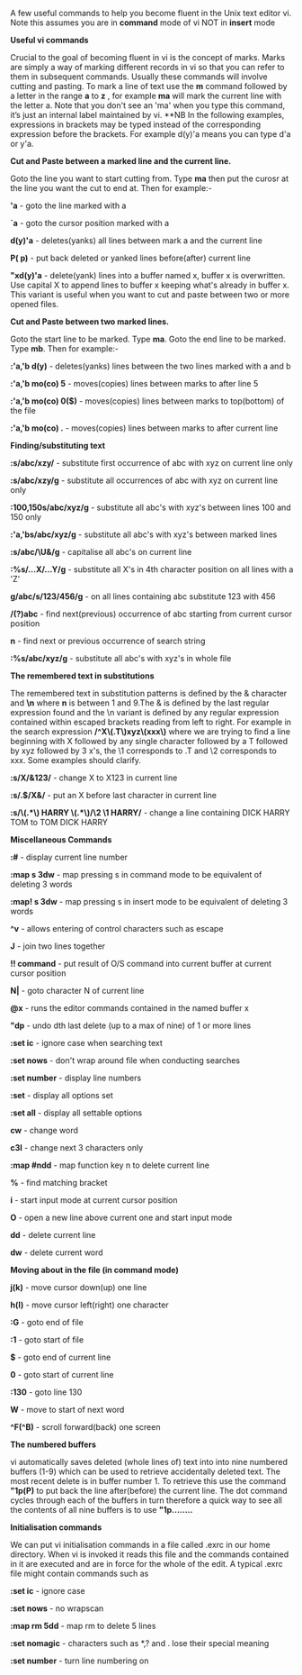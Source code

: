A few useful commands to help you become fluent in the Unix text editor vi. Note this 
assumes you are in **command** mode of vi  NOT in **insert** mode

**Useful vi commands**

Crucial to the goal of becoming fluent in vi is the concept of marks. Marks are
simply a way of marking different records in vi so that you can refer to them in
subsequent commands. Usually these commands will involve cutting and pasting. To
mark a line of text use the **m** command followed by a letter in the range
**a** to **z** , for example  **ma** will mark the current line with the letter a. Note
that you don't see an 'ma' when you type this command, it’s just an internal label 
maintained by vi. **NB In the following examples, expressions in brackets may be typed instead of the
corresponding expression before the brackets. For example d(y)'a means you can
type d'a or y'a.


**Cut and Paste between a marked line and the current line.**

Goto the line you want to start cutting from. Type **ma** then put the curosr at
the line you want the cut to end at. Then for example:-

**'a** - goto the line marked with a

**\`a** - goto the cursor position marked with a

**d(y)'a** - deletes(yanks) all lines between mark a and the current line

**P( p)**  - put back deleted or yanked lines before(after) current line

**"xd(y)'a** - delete(yank) lines into a buffer named x, buffer x is
overwritten. Use capital X to append lines to buffer x keeping what's already 
in buffer x. This variant is useful when you want to cut and paste between
two or more opened files.


**Cut and Paste between two marked lines.**

Goto the start line to be marked. Type **ma**. Goto the end line to be marked. Type **mb**. Then
for example:-

**:'a,'b d(y)** - deletes(yanks) lines between the two lines marked with a and b

**:'a,'b mo(co) 5** - moves(copies) lines between marks to after line 5

**:'a,'b mo(co) 0(\$)** - moves(copies) lines between marks to top(bottom) of the file

**:'a,'b mo(co) .** - moves(copies) lines between marks to after current line

**Finding/substituting text**

**:s/abc/xzy/** - substitute first occurrence of abc with xyz on current line only

**:s/abc/xzy/g** - substitute all occurrences of abc with xyz on current line only

**:100,150s/abc/xyz/g** - substitute all abc's with xyz's between lines 100 and 150 only

**:'a,'bs/abc/xyz/g** - substitute all abc's with xyz's between marked lines

**:s/abc/\\U&/g** - capitalise all abc's on current line

**:%s/...X/...Y/g** - substitute all X's in 4th character position on all lines with a 'Z'

**g/abc/s/123/456/g** - on all lines containing abc substitute 123 with 456

**/(?)abc** - find next(previous) occurrence of abc starting from current cursor position

**n** - find next or previous occurrence of search string

**:%s/abc/xyz/g** - substitute all abc's with xyz's in whole file


**The remembered text in substitutions**

The remembered text in substitution patterns is defined by the & character and
**\\n** where **n** is between 1 and 9.The & is defined by the last regular
expression found and the \\n variant is defined by any regular expression
contained within escaped brackets reading from left to right. For example in the
search expression **/\^X\\(.T\\)xyz\\(xxx\\)** where we are trying to find a line
beginning with X followed by any single character followed by a T followed by
xyz followed by 3 x's, the \\1 corresponds to .T and \\2 corresponds to xxx.
Some examples should clarify.

**:s/X/&123/** - change X to X123 in current line

**:s/.\$/X&/** - put an X before last character in current line

**:s/\\(.\*\\) HARRY \\(.\*\\)/\\2 \\1 HARRY/** - change a line containing DICK HARRY TOM to TOM DICK HARRY


**Miscellaneous Commands**

**:\#** - display current line number

**:map s 3dw** - map pressing s in command mode to be equivalent of deleting 3 words

**:map! s 3dw** - map pressing s in insert mode to be equivalent of deleting 3 words

**\^v** - allows entering of control characters such as escape

**J** - join two lines together

**!! command** - put result of O/S command into current buffer at current
cursor position

**N\|** - goto character N of current line

**\@x** - runs the editor commands contained in the named buffer x

**"dp** - undo dth last delete (up to a max of nine) of 1 or more lines

**:set ic** - ignore case when searching text

**:set nows** - don't wrap around file when conducting searches

**:set number** - display line numbers

**:set** - display all options set

**:set all** - display all settable options

**cw** - change word

**c3l** - change next 3 characters only

**:map \#ndd** - map function key n to delete current line

**%** - find matching bracket

**i** - start input mode at current cursor position

**O** - open a new line above current one and start input mode

**dd** - delete current line

**dw** - delete current word

**Moving about in the file  (in command mode)**

**j(k)** - move cursor down(up) one line

**h(l)** - move cursor left(right) one character

**:G** - goto end of file

**:1** - goto start of file

**\$** - goto end of current line

**0** - goto start of current line

**:130** - goto line 130

**W** - move to start of next word

**\^F(^B)** - scroll forward(back) one screen


**The numbered buffers**

vi automatically saves deleted (whole lines of) text into into nine numbered
buffers (1-9) which can be used to retrieve accidentally deleted text. The most
recent delete is in buffer number 1. To retrieve this use the command **"1p(P)** to
put back the line after(before) the current line. The dot command cycles through
each of the buffers in turn therefore a quick way to see all the contents of all
nine buffers is to use **"1p........**


**Initialisation commands**

We can put vi initialisation commands in a file called .exrc in our home directory. When vi 
is invoked it reads this file and the commands contained in it are executed and are in
force for the whole of the edit. A typical .exrc file might contain commands
such as

**:set ic** - ignore case

**:set nows** - no wrapscan

**:map rm 5dd** - map rm to delete 5 lines

**:set nomagic** - characters such as \*,? and . lose their special meaning

**:set number** - turn line numbering on
